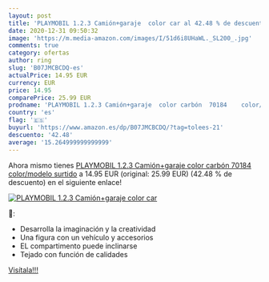 ```yaml
---
layout: post
title: 'PLAYMOBIL 1.2.3 Camión+garaje  color car al 42.48 % de descuento'
date: 2020-12-31 09:50:32
image: 'https://m.media-amazon.com/images/I/51d6i8UHaWL._SL200_.jpg'
comments: true
category: ofertas
author: ring
slug: 'B07JMCBCDQ-es'
actualPrice: 14.95 EUR
currency: EUR
price: 14.95
comparePrice: 25.99 EUR
prodname: 'PLAYMOBIL 1.2.3 Camión+garaje  color carbón  70184    color/modelo surtido'
country: 'es'
flag: '🇪🇸'
buyurl: 'https://www.amazon.es/dp/B07JMCBCDQ/?tag=tolees-21'
descuento: '42.48'
average: '15.264999999999999'
---
```


Ahora mismo tienes [PLAYMOBIL 1.2.3 Camión+garaje  color carbón  70184    color/modelo surtido](https://www.amazon.es/dp/B07JMCBCDQ/?tag=tolees-21) a 14.95 EUR (original: 25.99 EUR) (42.48 %  de descuento) en el siguiente enlace!

[![PLAYMOBIL 1.2.3 Camión+garaje  color car](https://m.media-amazon.com/images/I/51d6i8UHaWL._SL200_.jpg)](https://www.amazon.es/dp/B07JMCBCDQ/?tag=tolees-21)

🔎:

- Desarrolla la imaginación y la creatividad
- Una figura con un vehículo y accesorios
- EL compartimento puede inclinarse
- Tejado con función de calidades

[Visítala!!!](https://www.amazon.es/dp/B07JMCBCDQ/?tag=tolees-21)
